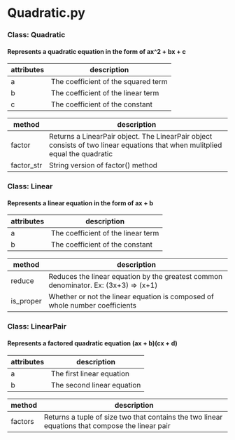 # Quadratic.py

### Class: Quadratic
#### Represents a quadratic equation in the form of ax^2 + bx + c
attributes | description
-----------| -----------
a | The coefficient of the squared term
b | The coefficient of the linear term
c | The coefficient of the constant

method | description
-------|------------
factor | Returns a LinearPair object. The LinearPair object consists of two linear equations that when mulitplied equal the quadratic
factor_str | String version of factor() method

### Class: Linear
#### Represents a linear equation in the form of ax + b
attributes | description
-----------| -----------
a | The coefficient of the linear term
b | The coefficient of the constant

method | description
-------|------------
reduce | Reduces the linear equation by the greatest common denominator. Ex: (3x+3) => (x+1)
is_proper | Whether or not the linear equation is composed of whole number coefficients

### Class: LinearPair
#### Represents a factored quadratic equation (ax + b)(cx + d)
attributes | description
-----------| -----------
a | The first linear equation
b | The second linear equation

method | description
-------|------------
factors | Returns a tuple of size two that contains the two linear equations that compose the linear pair

<br />

